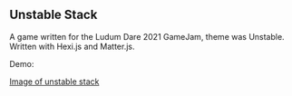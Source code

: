 ## Unstable Stack

A game written for the Ludum Dare 2021 GameJam, theme was Unstable. Written with Hexi.js and Matter.js.

Demo: 

[Image of unstable stack](res/images/thumbnail.png)